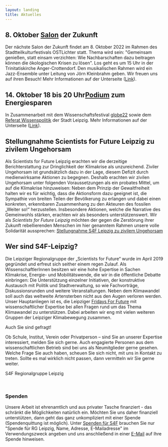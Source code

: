 ```yaml
---
layout: landing
title: Aktuelles
---
```


<h2>8. Oktober <a href="https://s4f-leipzig.de/salon/">Salon</a> der Zukunft</h2>
Der nächste Salon der Zukunft findet am 8. Oktober 2022 im Rahmen des Stadtteilkulturfestivals OSTLichter statt. Thema wird sein: "Gemeinsam genießen, statt einsam verzichten: Wie Nachbarschaften dazu beitragen können die ökologischen Krisen zu lösen". Los geht es um 15 Uhr in der Trinitatiskirche Anger-Crottendorf. Den musikalischen Rahmen wird ein Jazz-Ensemble unter Leitung von Jörn Kleinbrahm geben. Wir freuen uns auf ihren Besuch! Mehr Informationen auf der Unterseite (<a href="https://s4f-leipzig.de/salon/">Link</a>). 

<h2>14. Oktober 18 bis 20 Uhr<a href="https://s4f-leipzig.de/podium/">Podium</a> zum Energiesparen</h2>
In Zusammenarbeit mit dem Wissenschaftsfestival <a href="https://www.globe-festival.de/">globe22</a> sowie dem <a href="https://www.leipzig.de/buergerservice-und-verwaltung/aemter-und-behoerdengaenge/behoerden-und-dienstleistungen/dienststelle/referat-wissenspolitik-0117">Referat Wissenspolitik</a> der Stadt Leipzig. Mehr Informationen auf der Unterseite (<a href="https://s4f-leipzig.de/podium/">Link</a>).

<h2>Stellungnahme Scientists for Future Leipzig zu zivilem Ungehorsam</h2>
Als Scientists for Future Leipzig erachten wir die derzeitige Berichterstattung zur Dringlichkeit der
Klimakrise als unzureichend. Ziviler Ungehorsam ist grundsätzlich dazu in der Lage, diesem Defizit
durch medienwirksame Aktionen zu begegnen. Deshalb erachten wir zivilen Ungehorsam unter
folgenden Voraussetzungen als ein probates Mittel, um auf die Klimakrise hinzuweisen: Neben dem
Prinzip der Gewaltfreiheit halten wir es für wichtig, dass die Aktionsform dazu geeignet ist, die
Sympathie von breiten Teilen der Bevölkerung zu erlangen und dabei einen konkreten, erkennbaren
Zusammenhang zu den Akteuren des fossilen „Weiter so!“ herzustellen. Insbesondere Aktionen,
welche die Narrative des Gemeinwohls stärken, erachten wir als besonders unterstützenswert.
Wir als <i>Scientists for Future Leipzig</i> möchten der gegen die Zerstörung ihrer Zukunft rebellierenden Menschen im hier genanntem Rahmen unsere volle Solidarität aussprechen: <a href="https://s4f-leipzig.de/documents/Stellungnahme_zU_S4F_Leipzig.pdf">Stellungnahme S4F Leipzig zu zivilem Ungehorsam</a>

<h2>Wer sind S4F-Leipzig?</h2>

Die Leipziger Regionalgruppe der „Scientists for Future“ wurde im April 2019 gegründet und erfreut sich seither einem regen Zulauf. Als WissenschaftlerInnen besitzen wir eine hohe Expertise in Sachen Klimakrise, Energie- und Mobilitätswende, die wir in die öffentliche Debatte einbringen: Die Unterstützung einzelner Initiativen, der konstruktive Austausch mit Politik und Stadtverwaltung, so wie Fachvorträge, Diskussionsrunden und weitere Veranstaltungen. Neben dem Klimawandel soll auch das weltweite Artensterben nicht aus den Augen verloren werden. Unser Hauptanliegen ist es, die Leipziger <a href="https://fffleipzig.de/" target="blank">Fridays For Future</a> mit wissenschaftlicher Expertise bei allen Fragen rund um das Thema Klimawandel zu unterstützen. Dabei arbeiten wir eng mit vielen weiteren Gruppen der Leipziger Klimabewegung zusammen.

Auch Sie sind gefragt! 

Ob Schule, Institut, Verein oder Privatperson – sind Sie an unserer Expertise interessiert, melden Sie sich gerne. Auch engagierte Personen aus dem wissenschaftlichen Betrieb sind bei uns als Neumitglieder gerne gesehen. Welche Frage Sie auch haben, scheuen Sie sich nicht, mit uns in Kontakt zu treten. Sollte es mal wirklich nicht passen, dann vermitteln wir Sie gerne weiter.

S4F Regionalgruppe Leipzig

<br>

<h3>Spenden</h3>

Unsere Arbeit ist ehrenamtlich und aus privater Tasche finanziert - das schränkt die Möglichkeiten natürlich ein. Möchten Sie uns daher finanziell unterstützen, dann geht das ganz unkompliziert mit einer Spende (Spendenquittung ist möglich). Unter <a href="https://de.scientists4future.org/ueber-uns/spenden/">Spenden für S4F</a> brauchen Sie nur "Spende für RG Leipzig, Name, Adresse, E-Mailadresse" im Verwendungszweck angeben und uns anschließend in einer <a href="mailto:leipzig@scientists4future.org">E-Mail</a> auf Ihre Spende hinweisen.
